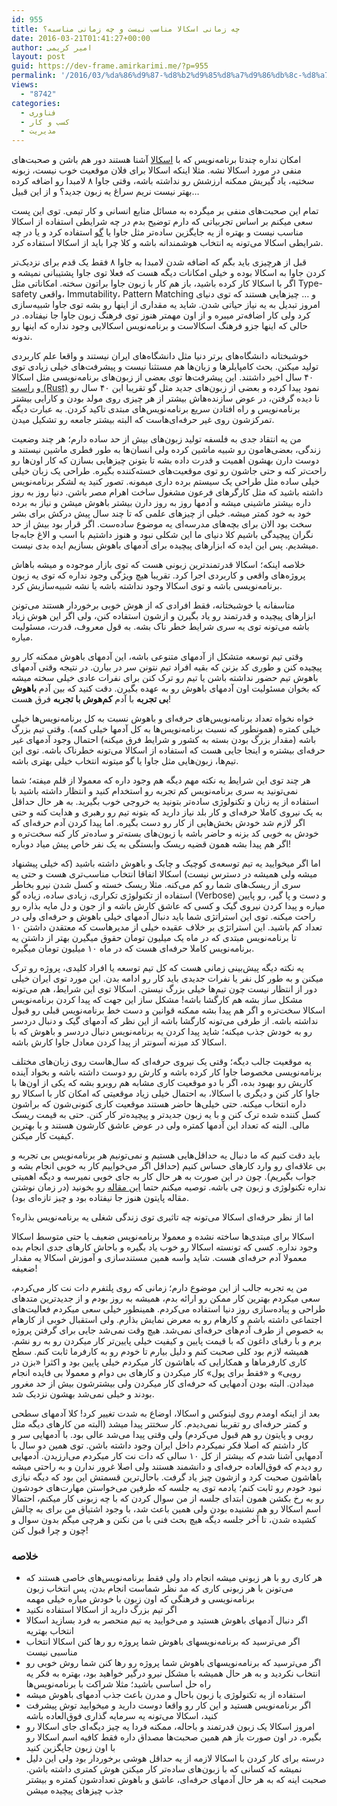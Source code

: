 ```yaml
---
id: 955
title: چه زمانی اسکالا مناسب نیست و چه زمانی مناسبه؟
date: 2016-03-21T01:41:27+00:00
author: امیر کریمی
layout: post
guid: https://dev-frame.amirkarimi.me/?p=955
permalink: '/2016/03/%da%86%d9%87-%d8%b2%d9%85%d8%a7%d9%86%db%8c-%d8%a7%d8%b3%da%a9%d8%a7%d9%84%d8%a7-%d9%85%d9%86%d8%a7%d8%b3%d8%a8-%d9%86%db%8c%d8%b3%d8%aa-%d9%88-%da%86%d9%87-%d8%b2%d9%85%d8%a7%d9%86%db%8c-%d9%85%d9%86/'
views:
  - "8742"
categories:
  - فناوری
  - کسب و کار
  - مدیریت
---
```

امکان نداره چندتا برنامه‌نویس که با <a href="https://en.wikipedia.org/wiki/Scala_(programming_language)" target="_blank">اسکالا</a> آشنا هستند دور هم باشن و صحبت‌های منفی در مورد اسکالا نشه. مثلا اینکه اسکالا برای فلان موقعیت خوب نیست، زبونه سختیه، یاد گیریش ممکنه ارزشش رو نداشته باشه، وقتی جاوا ۸ لامبدا رو اضافه کرده بهتر نیست نریم سراغ یه زبون جدید؟ و از این قبیل&#8230;

تمام این صحبت‌های منفی بر میگرده به مسائل منابع انسانی و کار تیمی. توی این پست سعی میکنم بر اساس تجربیاتی که دارم توضیح بدم در چه شرایطی استفاده از اسکالا مناسب نیست و بهتره از یه جایگزین ساده‌تر مثل جاوا یا <a href="https://en.wikipedia.org/wiki/Go_(programming_language)" target="_blank">گو</a> استفاده کرد و یا در چه شرایطی اسکالا می‌تونه یه انتخاب هوشمندانه باشه و کلا چرا باید از اسکالا استفاده کرد.

قبل از هرچیزی باید بگم که اضافه شدن لامبدا به جاوا ۸ فقط یک قدم برای نزدیک‌تر کردن جاوا به اسکالا بوده و خیلی امکانات دیگه هست که فعلا توی جاوا پشتیبانی نمیشه و اگر با اسکالا کار کرده باشید، باز هم کار با زبون جاوا براتون سخته. امکاناتی مثل Type-safety واقعی، Immutability، Pattern Matching و &#8230; چیزهایی هستند که توی دنیای امروز تبدیل به یه نیاز حیاتی شدن. شاید یه مقداری از اینها رو بشه توی جاوا شبیه‌سازی کرد ولی کار اضافه‌تر میبره و از اون مهمتر هنوز توی فرهنگ زبون جاوا جا نیفتاده. در حالی که اینها جزو فرهنگ اسکالاست و برنامه‌نویس اسکالایی وجود نداره که اینها رو ندونه.

خوشبختانه دانشگاه‌های برتر دنیا مثل دانشگاه‌های ایران نیستند و واقعا علم کاربردی تولید میکنن. بحث کامپایلرها و زبان‌ها هم مستثنا نیست و پیشرفت‌های خیلی زیادی توی ۴۰ سال اخیر داشتند. این پیشرفت‌ها توی بعضی از زبون‌های برنامه‌نویسی مثل اسکالا و <a href="https://en.wikipedia.org/wiki/Rust_(programming_language)" target="_blank">راست (Rust)</a> نمود پیدا کرده و بعضی از زبون‌های جدید مثل گو تقریبا این ۴۰ سال رو نا دیده گرفتن، در عوض سازنده‌هاش بیشتر از هر چیزی روی مولد بودن و کارایی بیشتر برنامه‌نویس و راه افتادن سریع برنامه‌نویس‌های مبتدی تاکید کردن. به عبارت دیگه تمرکزشون روی غیر حرفه‌ای‌هاست که البته بیشتر جامعه رو تشکیل میدن.

من یه انتقاد جدی به فلسفه تولید زبون‌های بیش از حد ساده دارم؛ هر چند وضعیت زندگی، بعضی‌هامون رو شبیه ماشین کرده ولی انسان‌ها به طور فطری ماشین نیستند و دوست دارن بهشون اهمیت و قدرت داده بشه تا بتونن چیزهایی بسازن که کار اون‌ها رو راحت‌تر کنه و حتی جاشون رو توی موقعیت‌های خسته‌کننده بگیره. طراحی یک زبان خیلی خیلی ساده مثل طراحی یک سیستم برده داری میمونه. تصور کنید یه لشکر برنامه‌نویس داشته باشید که مثل کارگرهای فرعون مشغول ساخت اهرام مصر باشن. دنیا روز به روز داره بیشتر ماشینی میشه و آدمها روز به روز دارن بیشتر باهوش میشن و نیاز به برده خود به خود کمتر میشه. خیلی از چیزهای علمی که تا چند سال پیش درکش برای بشر سخت بود الان برای بچه‌های مدرسه‌ای یه موضوع ساده‌ست. اگر قرار بود بیش از حد نگران پیچیدگی باشیم کلا دنیای ما این شکلی نبود و هنوز داشتیم با اسب و الاغ جابه‌جا میشدیم. پس این ایده که ابزارهای پیچیده برای آدمهای باهوش بسازیم ایده بدی نیست.

خلاصه اینکه؛ اسکالا قدرتمندترین زبونی هست که توی بازار موجوده و میشه باهاش پروژه‌های واقعی و کاربردی اجرا کرد. تقریبا هیچ ویژگی وجود نداره که توی یه زبون برنامه‌نویسی باشه و توی اسکالا وجود نداشته باشه یا نشه شبیه‌سازیش کرد.

متاسفانه یا خوشبختانه، فقط افرادی که از هوش خوبی برخوردار هستند می‌تونن ابزارهای پیچیده و قدرتمند رو یاد بگیرن و ازشون استفاده کنن، ولی اگر این هوش زیاد باشه می‌تونه توی یه سری شرایط خطر ناک بشه. به قول معروف، قدرت، مسئولیت میاره.

وقتی تیم توسعه متشکل از آدمهای متنوعی باشه، این آدمهای باهوش ممکنه کار رو پیچیده کنن و طوری کد بزنن که بقیه افراد تیم نتونن سر در بیارن. در نتیجه وقتی آدمهای باهوش تیم حضور نداشته باشن یا تیم رو ترک کنن برای نفرات عادی خیلی سخته میشه که بخوان مسئولیت اون آدمهای باهوش رو به عهده بگیرن. دقت کنید که بین آدم **باهوش بی تجربه** با آدم **کم‌هوش با تجربه** فرق هست!

خواه نخواه تعداد برنامه‌نویس‌های حرفه‌ای و باهوش نسبت به کل برنامه‌نویس‌ها خیلی خیلی کمتره (همونطور که نسبت برنامه‌نویس‌ها به کل آدمها خیلی کمه). وقتی تیم بزرگ باشه (مقدار بزرگ بودن بسته به کشور و شرایط فرق میکنه) احتمال وجود آدمهای غیر حرفه‌ای بیشتره و اینجا جایی هست که استفاده از اسکالا می‌تونه خطرناک باشه. توی این تیم‌ها، زبون‌هایی مثل جاوا یا گو میتونه انتخاب خیلی بهتری باشه.

هر چند توی این شرایط یه نکته مهم دیگه هم وجود داره که معمولا از قلم میفته؛ شما نمی‌تونید یه سری برنامه‌نویس کم تجربه رو استخدام کنید و انتظار داشته باشید با استفاده از یه زبان و تکنولوژی ساده‌تر بتونید یه خروجی خوب بگیرید. به هر حال حداقل به یک نیروی کاملا حرفه‌ای و کار بلد نیاز دارید که بتونه تیم رو رهبری و هدایت کنه و حتی اگر لازم شد خودش بخش‌هایی از کار رو دست بگیره. اما پیدا کردن آدم حرفه‌ای که خودش به خوبی کد بزنه و حاضر باشه با زبون‌های بسته‌تر و ساده‌تر کار کنه سخت‌تره و اگر هم پیدا بشه همون قضیه ریسک وابستگی به یک نفر خاص پیش میاد دوباره!

اما اگر میخوایید یه تیم توسعه‌ی کوچیک و چابک و باهوش داشته باشید (که خیلی پیشنهاد میشه ولی همیشه در دسترس نیست) اسکالا اتفاقا انتخاب مناسب‌تری هست و حتی یه سری از ریسک‌های شما رو کم می‌کنه. مثلا ریسک خسته و کسل شدن نیرو بخاطر استفاده از تکنولوژی تکراری، زیادی ساده، زیاده گو (Verbose) و دست و پا گیر، رو پایین میاره و پیدا کردن نیروی گیک و کسی که عاشق کارش باشه و از جون و دل مایه بذاره رو راحت میکنه. توی این استراتژی شما باید دنبال آدمهای خیلی باهوش و حرفه‌ای ولی در تعداد کم باشید. این استراتژی بر خلاف عقیده خیلی از مدیرهاست که معتقدن داشتن ۱۰ تا برنامه‌نویس مبتدی که در ماه یک میلیون تومان حقوق میگیرن بهتر از داشتن یه برنامه‌نویس کاملا حرفه‌ای هست که در ماه ۱۰ میلیون تومان میگیره.

یه نکته دیگه پیش‌بینی زمانی هست که کل تیم توسعه یا افراد کلیدی، پروژه رو ترک میکنن و به طور کل نفر یا نفرات جدیدی باید کار رو ادامه بدن. این مورد توی ایران خیلی دور از انتظار نیست چون تیم‌ها خیلی بزرگ نیستن. اسکالا توی این شرایط، هم می‌تونه مشکل ساز بشه هم کارگشا باشه! مشکل ساز این جهت که پیدا کردن برنامه‌نویس اسکالا سخت‌تره و اگر هم پیدا بشه ممکنه قوانین و دست خط برنامه‌نویس قبلی رو قبول نداشته باشه. از طرفی می‌تونه کارگشا باشه از این نظر که آدمهای گیک و دنبال دردسر رو به خودش جذب میکنه؛ شاید پیدا کردن یه برنامه‌نویس دنبال دردسر و باهوش که با اسکالا کد میزنه آسونتر از پیدا کردن معادل جاوا کارش باشه.

یه موقعیت جالب دیگه؛ وقتی یک نیروی حرفه‌ای که سال‌هاست روی زبان‌های مختلف برنامه‌نویسی مخصوصا جاوا کار کرده باشه و کارش رو دوست داشته باشه و بخواد آینده کاریش رو بهبود بده، اگر با دو موقعیت کاری مشابه هم روبرو بشه که یکی از اون‌ها با جاوا کار کنن و دیگری با اسکالا، به احتمال خیلی زیاد موقعیتی که امکان کار با اسکالا رو داره انتخاب میکنه. حتی خیلی‌ها حاضر هستند موقعیت کاری کنونی‌شون که براشون کسل کننده شده ترک کنن و با یه زبون جدیدتر و پیچیده‌تر کار کنن. حتی به قیمت ریسک مالی. البته که تعداد این آدمها کمتره ولی در عوض عاشق کارشون هستند و با بهترین کیفیت کار میکنن.

باید دقت کنیم که ما دنبال یه حداقل‌هایی هستیم و نمی‌تونیم هر برنامه‌نویس بی تجربه و بی علاقه‌ای رو وارد کار‌های حساس کنیم (حداقل اگر می‌خواییم کار به خوبی انجام بشه و جواب بگیریم). چون در این صورت به هر حال کار به جای خوبی نمیرسه و دیگه اهمیتی نداره تکنولوژی و زبون چی باشه. توصیه میکنم حتما <a href="http://paulgraham.com/pypar.html" target="_blank">این مقاله</a> رو بخونید (در زمان نوشتن مقاله پایتون هنوز جا نیفتاده بود و چیز تازه‌ای بود).

اما از نظر حرفه‌ای اسکالا می‌تونه چه تاثیری توی زندگی شغلی یه برنامه‌نویس بذاره؟

اسکالا برای مبتدی‌ها ساخته نشده و معمولا برنامه‌نویس ضعیف یا حتی متوسط اسکالا وجود نداره. کسی که تونسته اسکالا رو خوب یاد بگیره و باحاش کارهای جدی انجام بده معمولا آدم حرفه‌ای هست. شاید واسه همین مستندسازی و آموزش اسکالا یه مقدار ضعیفه!

من یه تجربه جالب از این موضوع دارم؛ زمانی که روی پلتفرم دات نت کار می‌کردم، سعی میکردم بهترین کار ممکن رو ارائه بدم، همیشه به روز بودم و از جدیدترین متدهای طراحی و پیاده‌سازی روز دنیا استفاده می‌کردم. همینطور خیلی سعی میکردم فعالیت‌های اجتماعی داشته باشم و کارهام رو به معرض نمایش بذارم. ولی استقبال خوبی از کارهام به خصوص از طرف آدم‌های حرفه‌ای نمی‌شد. هیچ وقت نمی‌شد جایی برای گرفتن پروژه برم و با رقبای داغون که با قیمت پایین و کیفیت خیلی پایین‌تر کار میکردن رو به رو نشم. همیشه لازم بود کلی صحبت کنم و دلیل بیارم تا خودم رو به کارفرما ثابت کنم. سطح کاری کارفرما‌ها و همکارایی که باهاشون کار میکردم خیلی پایین بود و اکثرا «بزن در رویی» و «فقط برای پول» کار میکردن و کارهای بی دوام و معمولا بی فایده انجام میدادن. البته بودن آدمهایی که حرفه‌ای کار میکردن ولی بیشترشون بیش از حد مغرور بودند و خیلی نمی‌شد بهشون نزدیک شد.

بعد از اینکه اومدم روی لینوکس و اسکالا، اوضاع به شدت تغییر کرد! کلا آدمهای سطحی و کمتر حرفه‌ای رو تقریبا نمی‌دیدم. کار سختتر پیدا میشد (البته من کارهای دیگه مثل روبی و پایتون رو هم قبول می‌کردم) ولی وقتی پیدا می‌شد عالی بود. با آدمهایی سر و کار داشتم که اصلا فکر نمیکردم داخل ایران وجود داشته باشن. توی همین دو سال با آدمهایی آشنا شدم که بیشتر از کل ۱۰ سالی که دات نت کار میکردم می‌ارزیدن. آدمهایی رو دیدم که فوق‌العاده حرفه‌ای و دانشمند هستند ولی اصلا غرور ندارن و به راحتی میشه باهاشون صحبت کرد و ازشون چیز یاد گرفت. باحال‌ترین قسمتش این بود که دیگه نیازی نبود خودم رو ثابت کنم؛ یادمه توی یه جلسه که طرفین می‌خواستن مهارت‌های خودشون رو به رخ بکشن همون ابتدای جلسه از من سوال کردن که با چه زبونی کار میکنم، احتمالا اسم اسکالا رو هم نشنیده بودن ولی همین باعث شد، با وجود اشتیاق من برای به چالش کشیده شدن، تا آخر جلسه دیگه هیچ بحث فنی با من نکنن و هرچی میگم بدون سوال و چون و چرا قبول کنن!

### خلاصه

  * هر کاری رو با هر زبونی میشه انجام داد ولی فقط برنامه‌نویس‌های خاصی هستند که می‌تونن با هر زبونی کاری که مد نظر شماست انجام بدن، پس انتخاب زبون برنامه‌نویسی و فرهنگی که اون زبون با خودش میاره خیلی مهمه
  * اگر تیم بزرگ دارید از اسکالا استفاده نکنید
  * اگر دنبال آدمهای باهوش هستید و می‌خوایید یه تیم منحصر به فرد بسازید اسکالا انتخاب بهتریه
  * اگر می‌ترسید که برنامه‌نویسهای باهوش شما پروژه رو رها کنن اسکالا انتخاب مناسبی نیست
  * اگر می‌ترسید که برنامه‌نویسهای باهوش شما پروژه رو رها کنن شما روش خوبی رو انتخاب نکردید و به هر حال همیشه با مشکل نیرو درگیر خواهید بود، بهتره به فکر یه راه حل اساسی باشید؛ مثلا شراکت با برنامه‌نویس‌ها
  * استفاده از یه تکنولوژی یا زبون باحال و مدرن باعث جذب آدمهای باهوش میشه
  * اگر برنامه‌نویس هستید و این کار رو واقعا دوست دارید و میخوایید توش پیشرفت کنید، اسکالا می‌تونه یه سرمایه گذاری فوق‌العاده باشه
  * امروز اسکالا یک زبون قدرتمند و باحاله، ممکنه فردا یه چیز دیگه‌ای جای اسکالا رو بگیره. در اون صورت باز هم همین صحبت‌ها مصداق داره فقط کافیه اسم اسکالا رو با اون زبون جایگزین کنید
  * درسته برای کار کردن با اسکالا لازمه از یه حداقل هوشی برخوردار بود ولی این دلیل نمیشه که کسانی که با زبون‌های ساده‌تر کار میکنن هوش کمتری داشته باشن. صحبت اینه که به هر حال آدمهای حرفه‌ای، عاشق و باهوش تعدادشون کمتره و بیشتر جذب چیزهای پیچیده میشن

###
